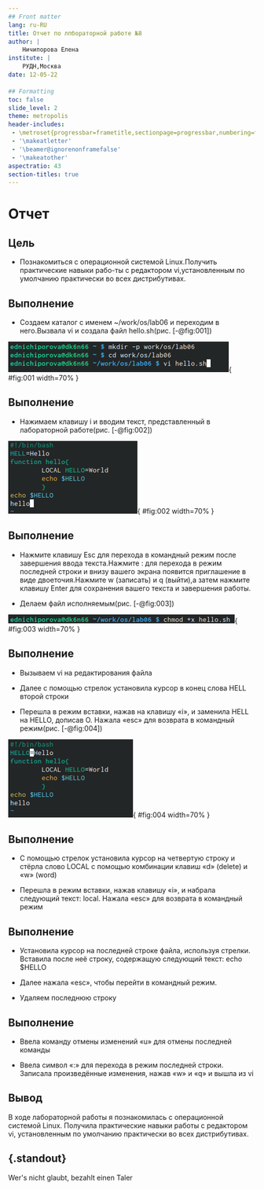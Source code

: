 ```yaml
---
## Front matter
lang: ru-RU
title: Отчет по лпбораторной работе №8
author: |
	Ничипорова Елена
institute: |
	РУДН,Москва
date: 12-05-22

## Formatting
toc: false
slide_level: 2
theme: metropolis
header-includes: 
 - \metroset{progressbar=frametitle,sectionpage=progressbar,numbering=fraction}
 - '\makeatletter'
 - '\beamer@ignorenonframefalse'
 - '\makeatother'
aspectratio: 43
section-titles: true
---
```


# Отчет

## Цель

- Познакомиться с операционной системой Linux.Получить практические навыки рабо-ты с редактором vi,установленным по умолчанию практически во всех дистрибутивах.

## Выполнение

- Создаем каталог с именем ~/work/os/lab06 и переходим в него.Вызвала vi и создала файл hello.sh(рис. [-@fig:001])

![Создание каталога и переход в него](image/1.png){ #fig:001 width=70% }

## Выполнение

- Нажимаем клавишу i и вводим текст, представленный в лабораторной работе(рис. [-@fig:002])

![Текст](image/2.png){ #fig:002 width=70% }

## Выполнение

- Нажмите клавишу Esc для перехода в командный режим после завершения ввода текста.Нажмите : для перехода в режим последней строки и внизу вашего экрана появится приглашение в виде двоеточия.Нажмите w (записать) и q (выйти),а затем нажмите клавишу Enter для сохранения вашего текста и завершения работы.

- Делаем файл исполняемым(рис. [-@fig:003])

![Делаем файл исполняемым](image/3.png){ #fig:003 width=70% }

## Выполнение

- Вызываем vi на редактирования файла

-  Далее с помощью стрелок установила курсор в конец слова HELL второй строки 

- Перешла в режим вставки, нажав на клавишу «i», и заменила HELL на HELLO, дописав O. Нажала «esc» для возврата в командный режим(рис. [-@fig:004])

![Новый текст](image/4.png){ #fig:004 width=70% }

## Выполнение

- С помощью стрелок установила курсор на четвертую строку и стёрла слово LOCAL с помощью комбинации клавиш «d» (delete) и «w» (word)



- Перешла в режим вставки, нажав клавишу «i», и набрала следующий текст: local. Нажала «esc» для возврата в командный режим 


## Выполнение

- Установила курсор на последней строке файла, используя стрелки. Вставила после неё строку, содержащую следующий текст: echo $HELLO

- Далее нажала «esc», чтобы перейти в командный режим.

- Удаляем последнюю строку

## Выполнение

- Ввела команду отмены изменений «u» для отмены последней команды

- Ввела символ «:» для перехода в режим последней строки. Записала произведённые изменения, нажав «w» и «q» и вышла из vi 

## Вывод

В ходе лабораторной работы я познакомилась с операционной системой Linux. Получила практические навыки работы с редактором vi, установленным по умолчанию практически во всех дистрибутивах.


## {.standout}

Wer's nicht glaubt, bezahlt einen Taler
